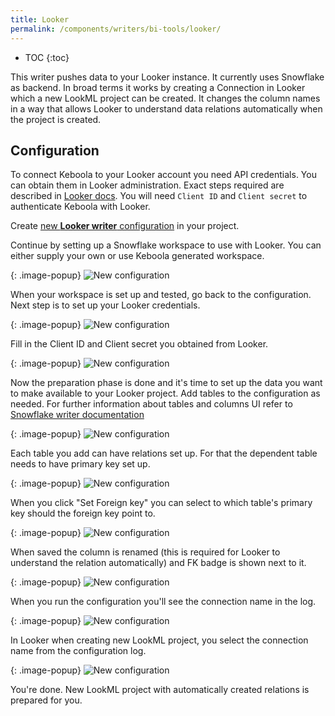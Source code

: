 ```yaml
---
title: Looker
permalink: /components/writers/bi-tools/looker/
---
```


* TOC
{:toc}

This writer pushes data to your Looker instance. It currently uses Snowflake as backend. In broad terms it works by creating a Connection in Looker which a new LookML project can be created. It changes the column names in a way that allows Looker to understand data relations automatically when the project is created. 

## Configuration

To connect Keboola to your Looker account you need API credentials. You can obtain them in Looker administration. Exact steps required are described in [Looker docs](https://docs.looker.com/reference/api-and-integration/api-auth#authentication_with_a_sdk). You will need `Client ID` and `Client secret` to authenticate Keboola with Looker. 

Create [new **Looker writer** configuration](https://help.keboola.com/components/#creating-component-configuration) in your project. 

Continue by setting up a Snowflake workspace to use with Looker. You can either supply your own or use Keboola generated workspace. 

{: .image-popup}
![New configuration](/components/writers/bi-tools/looker/01.png)

When your workspace is set up and tested, go back to the configuration. Next step is to set up your Looker credentials. 

{: .image-popup}
![New configuration](/components/writers/bi-tools/looker/03.png)

Fill in the Client ID and Client secret you obtained from Looker. 

{: .image-popup}
![New configuration](/components/writers/bi-tools/looker/04.png)

Now the preparation phase is done and it's time to set up the data you want to make available to your Looker project. Add tables to the configuration as needed. For further information about tables and columns UI refer to [Snowflake writer documentation](/components/writers/database/snowflake/#table-configuration) 

{: .image-popup}
![New configuration](/components/writers/bi-tools/looker/05.png)

Each table you add can have relations set up. For that the dependent table needs to have primary key set up. 

{: .image-popup}
![New configuration](/components/writers/bi-tools/looker/06.png)

When you click "Set Foreign key" you can select to which table's primary key should the foreign key point to. 

{: .image-popup}
![New configuration](/components/writers/bi-tools/looker/07.png)

When saved the column is renamed (this is required for Looker to understand the relation automatically) and FK badge is shown next to it. 

{: .image-popup}
![New configuration](/components/writers/bi-tools/looker/08.png)

When you run the configuration you'll see the connection name in the log. 

{: .image-popup}
![New configuration](/components/writers/bi-tools/looker/09.png)

In Looker when creating new LookML project, you select the connection name from  the configuration log. 

{: .image-popup}
![New configuration](/components/writers/bi-tools/looker/10.png)

You're done. New LookML project with automatically created relations is prepared for you. 
